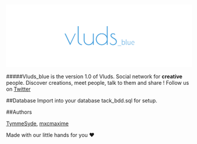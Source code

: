 ![Vluds](/img/banniere.png "Vluds")
 
#####Vluds_blue is the version 1.0 of Vluds.
 Social network for **creative** people. Discover creations, meet people, talk to them and share !
 Follow us on [Twitter](https://twitter.com/Vluds_)

##Database
Import into your database tack_bdd.sql for setup.

##Authors

[TymmeSyde](https://github.com/TymmeSyde), [mxcmaxime](https://github.com/mxcmaxime)

Made with our little hands for you :heart:
